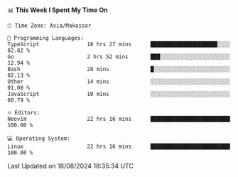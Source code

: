 <!--START_SECTION:waka-->
📊 **This Week I Spent My Time On** 

```text
🕑︎ Time Zone: Asia/Makassar

💬 Programming Languages: 
TypeScript               18 hrs 27 mins      █████████████████████░░░░   82.82 % 
Go                       2 hrs 52 mins       ███░░░░░░░░░░░░░░░░░░░░░░   12.94 % 
Bash                     28 mins             █░░░░░░░░░░░░░░░░░░░░░░░░   02.13 % 
Other                    14 mins             ░░░░░░░░░░░░░░░░░░░░░░░░░   01.08 % 
JavaScript               10 mins             ░░░░░░░░░░░░░░░░░░░░░░░░░   00.79 % 

🔥 Editors: 
Neovim                   22 hrs 16 mins      █████████████████████████   100.00 % 

💻 Operating System: 
Linux                    22 hrs 16 mins      █████████████████████████   100.00 % 
```


 Last Updated on 18/08/2024 18:35:34 UTC
<!--END_SECTION:waka-->
